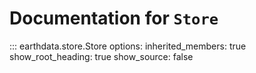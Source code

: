 # Documentation for `Store`

::: earthdata.store.Store
    options:
      inherited_members: true
    show_root_heading: true
    show_source: false
